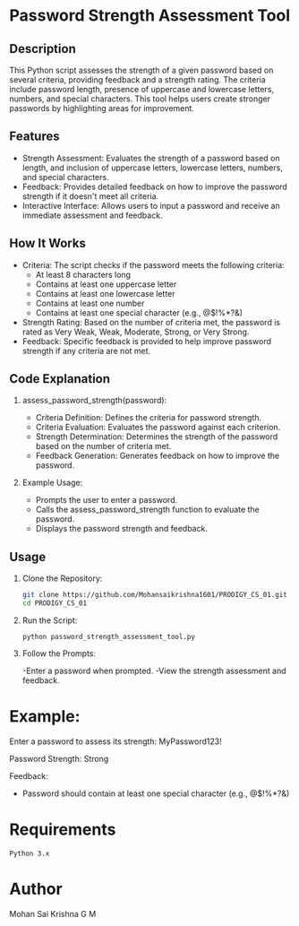 # Password Strength Assessment Tool

## Description
This Python script assesses the strength of a given password based on several criteria, providing feedback and a strength rating. The criteria include password length, presence of uppercase and lowercase letters, numbers, and special characters. This tool helps users create stronger passwords by highlighting areas for improvement.

## Features
- Strength Assessment: Evaluates the strength of a password based on length, and inclusion of uppercase letters, lowercase letters, numbers, and special characters.
- Feedback: Provides detailed feedback on how to improve the password strength if it doesn't meet all criteria.
- Interactive Interface: Allows users to input a password and receive an immediate assessment and feedback.

## How It Works
- Criteria: The script checks if the password meets the following criteria:
  - At least 8 characters long
  - Contains at least one uppercase letter
  - Contains at least one lowercase letter
  - Contains at least one number
  - Contains at least one special character (e.g., @$!%*?&)
- Strength Rating: Based on the number of criteria met, the password is rated as Very Weak, Weak, Moderate, Strong, or Very Strong.
- Feedback: Specific feedback is provided to help improve password strength if any criteria are not met.

## Code Explanation
1. assess_password_strength(password):
   - Criteria Definition: Defines the criteria for password strength.
   - Criteria Evaluation: Evaluates the password against each criterion.
   - Strength Determination: Determines the strength of the password based on the number of criteria met.
   - Feedback Generation: Generates feedback on how to improve the password.

2. Example Usage:
   - Prompts the user to enter a password.
   - Calls the assess_password_strength function to evaluate the password.
   - Displays the password strength and feedback.

## Usage
1. Clone the Repository:
   ```bash
   git clone https://github.com/Mohansaikrishna1601/PRODIGY_CS_01.git
   cd PRODIGY_CS_01

2. Run the Script:

       python password_strength_assessment_tool.py
3. Follow the Prompts:

    -Enter a password when prompted.
    -View the strength assessment and feedback.

# Example:

Enter a password to assess its strength: MyPassword123!

Password Strength: Strong

Feedback:

- Password should contain at least one special character (e.g., @$!%*?&)

# Requirements
    Python 3.x

# Author

Mohan Sai Krishna G M

